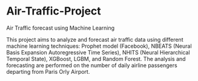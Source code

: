# Air-Traffic-Project
Air Traffic forecast using Machine Learning 


This project aims to analyze and forecast air traffic data using different machine learning techniques: Prophet model (Facebook), NBEATS (Neural Basis Expansion Autoregressive Time Series), NHITS (Neural Hierarchical Temporal State), XGBoost, LGBM, and Random Forest. The analysis and forecasting are performed on the number of daily airline passengers departing from Paris Orly Airport.
